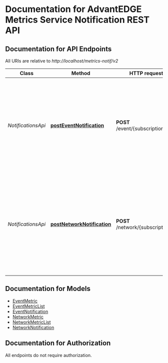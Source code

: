 # Documentation for AdvantEDGE Metrics Service Notification REST API

<a name="documentation-for-api-endpoints"></a>
## Documentation for API Endpoints

All URIs are relative to *http://localhost/metrics-notif/v2*

Class | Method | HTTP request | Description
------------ | ------------- | ------------- | -------------
*NotificationsApi* | [**postEventNotification**](Apis/NotificationsApi.md#posteventnotification) | **POST** /event/{subscriptionId} | This operation is used by the AdvantEDGE Metrics Service to issue a callback notification towards an ME application with an Event subscription
*NotificationsApi* | [**postNetworkNotification**](Apis/NotificationsApi.md#postnetworknotification) | **POST** /network/{subscriptionId} | This operation is used by the AdvantEDGE Metrics Service to issue a callback notification towards an ME application with a Network Metrics subscription


<a name="documentation-for-models"></a>
## Documentation for Models

 - [EventMetric](./Models/EventMetric.md)
 - [EventMetricList](./Models/EventMetricList.md)
 - [EventNotification](./Models/EventNotification.md)
 - [NetworkMetric](./Models/NetworkMetric.md)
 - [NetworkMetricList](./Models/NetworkMetricList.md)
 - [NetworkNotification](./Models/NetworkNotification.md)


<a name="documentation-for-authorization"></a>
## Documentation for Authorization

All endpoints do not require authorization.

